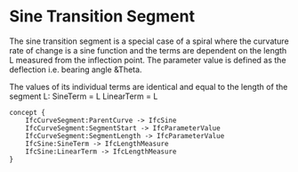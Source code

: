 Sine Transition Segment
=======================

The sine transition segment is a special case of a spiral where the curvature rate of change is a sine function and the terms are dependent on the length L measured from the inflection point. The parameter value is defined as the deflection i.e. bearing angle &Theta.

The values of its individual terms are identical and equal to the length of the segment L:
SineTerm = L
LinearTerm = L

```
concept {
    IfcCurveSegment:ParentCurve -> IfcSine
    IfcCurveSegment:SegmentStart -> IfcParameterValue
    IfcCurveSegment:SegmentLength -> IfcParameterValue
    IfcSine:SineTerm -> IfcLengthMeasure
    IfcSine:LinearTerm -> IfcLengthMeasure
}
```
